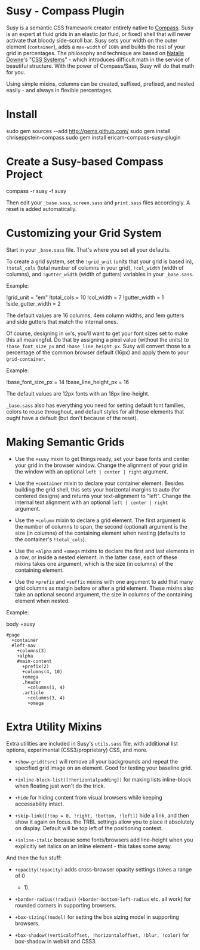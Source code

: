 Susy - Compass Plugin 
================================

Susy is a semantic CSS framework creator entirely native to
[Compass](http://compass-style.org/).
Susy is an expert at fluid grids in an elastic (or fluid, or fixed) shell that
will never activate that bloody side-scroll bar. Susy sets your width on the
outer element (`container`), adds a `max-width` of `100%` and builds the rest
of your grid in percentages. The philosophy and technique are based on
[Natalie Downe](http://natbat.net/)'s "[CSS
Systems](http://natbat.net/2008/Sep/28/css-systems/)" - which introduces
difficult math in the service of beautiful structure. With the power of
Compass/Sass, Susy will do that math for you.

Using simple mixins, columns can be created, suffixed, prefixed, and nested
easily - and always in flexible percentages.

Install 
=======

  sudo gem sources --add http://gems.github.com/ 
  sudo gem install chriseppstein-compass 
  sudo gem install ericam-compass-susy-plugin

Create a Susy-based Compass Project 
==================================

  compass -r susy -f susy <project name>

Then edit your `_base.sass`, `screen.sass` and `print.sass` files accordingly.
A reset is added automatically.

Customizing your Grid System 
============================

Start in your `_base.sass` file. That's where you set all your defaults.

To create a grid system, set the `!grid_unit` (units that your grid is based
in), `!total_cols` (total number of columns in your grid), `!col_width` (width
of columns), and `!gutter_width` (width of gutters) variables in your
`_base.sass`.

Example:

  !grid_unit = "em" 
  !total_cols = 10 
  !col_width = 7 
  !gutter_width = 1
  !side_gutter_width = 2

The default values are 16 columns, 4em column widths, and 1em gutters and side
gutters that match the internal ones.

Of course, designing in `em`'s, you'll want to get your font sizes set to make
this all meaningful. Do that by assigning a pixel value (without the units) to
`!base_font_size_px` and `!base_line_height_px`. Susy will convert those to a
percentage of the common browser default (16px) and apply them to your
`grid-container`.

Example:

  !base_font_size_px = 14 
  !base_line_height_px = 16

The default values are 12px fonts with an 18px line-height.

`_base.sass` also has everything you need for setting default font families,
colors to reuse throughout, and default styles for all those elements that
ought have a default (but don't because of the reset).

Making Semantic Grids 
=====================

* Use the `+susy` mixin to get things ready, set your base fonts and
  center your grid in the browser window. Change the alignment of your
  grid in the window with an optional `left | center | right`
  argument.

* Use the `+container` mixin to declare your container
  element. Besides building the grid shell, this sets your horizontal
  margins to auto (for centered designs) and returns your
  text-alignment to "left". Change the internal text alignment with an
  optional `left | center | right` argument.

* Use the `+column` mixin to declare a grid element. The first
  argument is the number of columns to span, the second (optional)
  argument is the size (in columns) of the containing element when
  nesting (defaults to the container's `!total_cols`).

* Use the `+alpha` and `+omega` mixins to declare the first and last
  elements in a row, or inside a nested element. In the latter case,
  each of these mixins takes one argument, which is the size (in
  columns) of the containing element.

* Use the `+prefix` and `+suffix` mixins with one argument to add that
  many grid columns as margin before or after a grid element. These
  mixins also take an optional second argument, the size in columns of
  the containing element when nested.

Example:

  body 
    +susy

    #page 
      +container 
      #left-nav 
        +columns(3) 
        +alpha
        #main-content 
          +prefix(2)
          +columns(4, 10) 
          +omega 
          .header 
            +columns(1, 4) 
          .article 
            +columns(3, 4) 
            +omega

Extra Utility Mixins 
=====================

Extra utilities are included in Susy's `utils.sass` file, with additional list
options, experimental (CSS3/proprietary) CSS, and more.

* `+show-grid(!src)` will remove all your backgrounds and repeat the specified
  grid image on an element. Good for testing your baseline grid.

* `+inline-block-list([!horizontalpadding])` for making lists inline-block
  when floating just won't do the trick.

* `+hide` for hiding content from visual browsers while keeping accessability
  intact.

* `+skip-link([!top = 0, !right, !bottom, !left])` hide a link, and then show
  it again on focus. the TRBL settings allow you to place it absolutely on
  display. Default will be top left of the positioning context.

* `+inline-italic` because some fonts/browsers add line-height when you
  explicitly set italics on an inline element - this takes some away.

And then the fun stuff:

* `+opacity(!opacity)` adds cross-browser opacity settings (takes a range of 0
  - 1).

* `+border-radius(!radius)` (`+border-bottom-left-radius` etc. all work) for
  rounded corners in supporting browsers.

* `+box-sizing(!model)` for setting the box sizing model in supporting browsers.

* `+box-shadow(!verticaloffset, !horizontaloffset, !blur, !color)` for
  box-shadow in webkit and CSS3.
